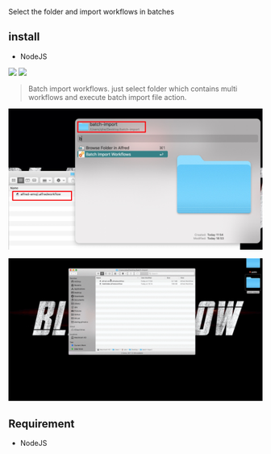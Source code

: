 Select the folder and import workflows in batches

## install
- NodeJS


![](https://img.shields.io/badge/version-v1.0.0-green?style=for-the-badge)
[![](https://img.shields.io/badge/download-click-blue?style=for-the-badge)](https://github.com/alanhg/alfred-workflows/raw/master/batch-import-workflows/Batch%20Import%20Workflows.alfredworkflow)



<!-- more -->
> Batch import workflows. just select folder which contains multi workflows and execute batch import file action.

![](./screenshot.jpeg)

![](./screenshot.gif)

## Requirement
- NodeJS

